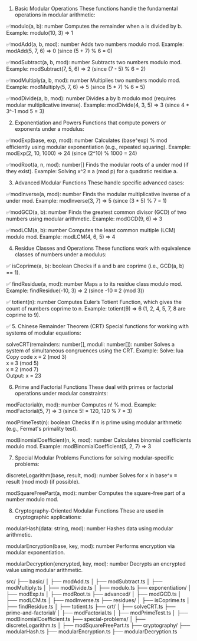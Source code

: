1. Basic Modular Operations
These functions handle the fundamental operations in modular arithmetic:

✅modulo(a, b): number
Computes the remainder when a is divided by b.
Example: modulo(10, 3) => 1

✅modAdd(a, b, mod): number
Adds two numbers modulo mod.
Example: modAdd(5, 7, 6) => 0 (since (5 + 7) % 6 = 0)

✅modSubtract(a, b, mod): number
Subtracts two numbers modulo mod.
Example: modSubtract(7, 5, 6) => 2 (since (7 - 5) % 6 = 2)

✅modMultiply(a, b, mod): number
Multiplies two numbers modulo mod.
Example: modMultiply(5, 7, 6) => 5 (since (5 * 7) % 6 = 5)

✅modDivide(a, b, mod): number
Divides a by b modulo mod (requires modular multiplicative inverse).
Example: modDivide(4, 3, 5) => 3 (since 4 * 3^-1 mod 5 = 3)

2. Exponentiation and Powers
Functions that compute powers or exponents under a modulus:

✅modExp(base, exp, mod): number
Calculates (base^exp) % mod efficiently using modular exponentiation (e.g., repeated squaring).
Example: modExp(2, 10, 1000) => 24 (since (2^10) % 1000 = 24)

✅modRoot(a, n, mod): number[]
Finds the modular roots of a under mod (if they exist).
Example: Solving x^2 ≡ a (mod p) for a quadratic residue a.

3. Advanced Modular Functions
These handle specific advanced cases:

✅modInverse(a, mod): number
Finds the modular multiplicative inverse of a under mod.
Example: modInverse(3, 7) => 5 (since (3 * 5) % 7 = 1)

✅modGCD(a, b): number
Finds the greatest common divisor (GCD) of two numbers using modular arithmetic.
Example: modGCD(9, 6) => 3

✅modLCM(a, b): number
Computes the least common multiple (LCM) modulo mod.
Example: modLCM(4, 6, 5) => 4

4. Residue Classes and Operations
These functions work with equivalence classes of numbers under a modulus:

✅ isCoprime(a, b): boolean
Checks if a and b are coprime (i.e., GCD(a, b) == 1).

✅ findResidue(a, mod): number
Maps a to its residue class modulo mod.
Example: findResidue(-10, 3) => 2 (since -10 ≡ 2 (mod 3))

✅ totient(n): number
Computes Euler’s Totient Function, which gives the count of numbers coprime to n.
Example: totient(9) => 6 (1, 2, 4, 5, 7, 8 are coprime to 9).

✅ 5. Chinese Remainder Theorem (CRT)
Special functions for working with systems of modular equations:

solveCRT(remainders: number[], moduli: number[]): number
Solves a system of simultaneous congruences using the CRT.
Example:
Solve:
lua
Copy code
x ≡ 2 (mod 3)  
x ≡ 3 (mod 5)  
x ≡ 2 (mod 7)  
Output: x = 23

6. Prime and Factorial Functions
These deal with primes or factorial operations under modular constraints:

modFactorial(n, mod): number
Computes n! % mod.
Example: modFactorial(5, 7) => 3 (since 5! = 120, 120 % 7 = 3)

modPrimeTest(n): boolean
Checks if n is prime using modular arithmetic (e.g., Fermat's primality test).

modBinomialCoefficient(n, k, mod): number
Calculates binomial coefficients modulo mod.
Example: modBinomialCoefficient(5, 2, 7) => 3

7. Special Modular Problems
Functions for solving modular-specific problems:

discreteLogarithm(base, result, mod): number
Solves for x in base^x ≡ result (mod mod) (if possible).

modSquareFreePart(a, mod): number
Computes the square-free part of a number modulo mod.

8. Cryptography-Oriented Modular Functions
These are used in cryptographic applications:

modularHash(data: string, mod): number
Hashes data using modular arithmetic.

modularEncryption(base, key, mod): number
Performs encryption via modular exponentiation.

modularDecryption(encrypted, key, mod): number
Decrypts an encrypted value using modular arithmetic.



src/
├── basic/
│   ├── modAdd.ts
│   ├── modSubtract.ts
│   ├── modMultiply.ts
│   ├── modDivide.ts
│   ├── modulo.ts
├── exponentiation/
│   ├── modExp.ts
│   ├── modRoot.ts
├── advanced/
│   ├── modGCD.ts
│   ├── modLCM.ts
│   ├── modInverse.ts
├── residues/
│   ├── isCoprime.ts
│   ├── findResidue.ts
│   ├── totient.ts
├── crt/
│   ├── solveCRT.ts
├── prime-and-factorial/
│   ├── modFactorial.ts
│   ├── modPrimeTest.ts
│   ├── modBinomialCoefficient.ts
├── special-problems/
│   ├── discreteLogarithm.ts
│   ├── modSquareFreePart.ts
├── cryptography/
    ├── modularHash.ts
    ├── modularEncryption.ts
    ├── modularDecryption.ts

